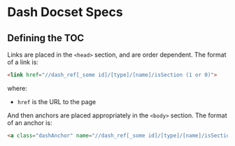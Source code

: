 # Dash Docset Specs

## Defining the TOC

Links are placed in the `<head>` section, and are order dependent. The format of a link is:

```html
<link href="//dash_ref[_some id]/[type]/[name]/isSection (1 or 0)">
```

where:

* `href` is the URL to the page

And then anchors are placed appropriately in the `<body>` section. The format of an anchor is:

```html
<a class="dashAnchor" name="//dash_ref[_some id]/[type]/[name]/isSection"></a>
```
